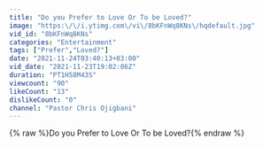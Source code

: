 ```yaml
---
title: "Do you Prefer to Love Or To be Loved?"
image: "https:\/\/i.ytimg.com\/vi\/8bKFnWq8KNs\/hqdefault.jpg"
vid_id: "8bKFnWq8KNs"
categories: "Entertainment"
tags: ["Prefer","Loved?"]
date: "2021-11-24T03:40:13+03:00"
vid_date: "2021-11-23T19:02:06Z"
duration: "PT1H58M43S"
viewcount: "90"
likeCount: "13"
dislikeCount: "0"
channel: "Pastor Chris Ojigbani"
---
```

{% raw %}Do you Prefer to Love Or To be Loved?{% endraw %}
